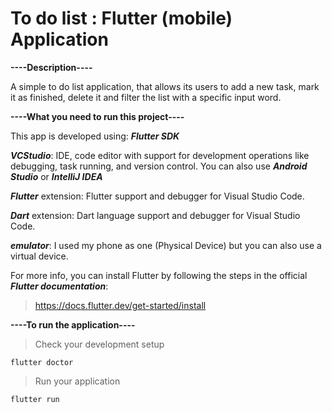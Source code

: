 # To do list : Flutter (mobile) Application

**----Description----** 

A simple to do list application, that allows its users to add a new task, mark it as finished, delete it and filter the list with a specific input word.

**----What you need to run this project----**

This app is developed using: 
***Flutter SDK***

***VCStudio***: IDE, code editor with support for development operations like debugging, task running, and version control.  You can also use ***Android Studio*** or ***IntelliJ IDEA***

***Flutter*** extension: Flutter support and debugger for Visual Studio Code.

***Dart*** extension: Dart language support and debugger for Visual Studio Code.

***emulator***: I used my phone as one (Physical Device) but you can also use a virtual device.

For more info, you can install Flutter by following the steps in the official ***Flutter documentation***:
>  https://docs.flutter.dev/get-started/install


**----To run the application----**

>    Check your development setup

    flutter doctor
    
>    Run your application

    flutter run

